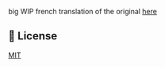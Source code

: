 big WIP french translation of the original [here](https://github.com/theasylm/caterdokupillar-help)

## 📑 License
[MIT](http://opensource.org/licenses/MIT)

